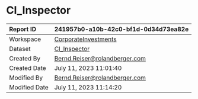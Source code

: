 



# CI_Inspector

|Report ID|241957b0-a10b-42c0-bf1d-0d34d73ea82e|
| :--- | :--- |
|Workspace|[CorporateInvestments](../Workspaces/CorporateInvestments.md)|
|Dataset|[CI_Inspector](../Datasets/CI_Inspector.md)|
|Created By|Bernd.Reiser@rolandberger.com|
|Created Date|July 11, 2023 11:01:40|
|Modified By|Bernd.Reiser@rolandberger.com|
|Modified Date|July 11, 2023 11:14:20|
